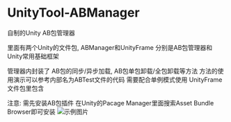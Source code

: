 # UnityTool-ABManager
自制的Unity AB包管理器

里面有两个Unity的文件包, ABManager和UnityFrame
分别是AB包管理器和Unity常用基础框架

管理器内封装了 AB包的同步/异步加载, AB包单包卸载/全包卸载等方法
方法的使用演示可以参考内部名为ABTest文件的代码
需要配合单例模式使用 UnityFrame文件包里包含

注意:
需先安装AB包插件
在Unity的Pacage Manager里面搜索Asset Bundle Browser即可安装
![示例图片](Inmage)
